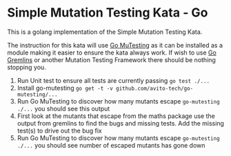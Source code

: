# Simple Mutation Testing Kata - Go

This is a golang implementation of the Simple Mutation Testing Kata.

The instruction for this kata will use [Go MuTesting](https://github.com/avito-tech/go-mutesting) as it can be 
installed as a module making it easier to ensure the kata always work. If wish to use [Go Gremlins](https://gremlins.dev/) 
or another Mutation Testing Framework there should be nothing stopping you.

1. Run Unit test to ensure all tests are currently passing `go test ./...`
2. Install go-mutesting `go get -t -v github.com/avito-tech/go-mutesting/...`
3. Run Go MuTesting to discover how many mutants escape `go-mutesting ./...` you should see this output
4. First look at the mutants that escape from the maths package use the output from gremlins to find the bugs and missing tests. Add the missing test(s) to drive out the bug fix
5. Run Go MuTesting to discover how many mutants escape `go-mutesting ./...` you should see number of escaped mutants has gone down